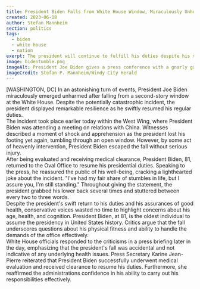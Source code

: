 ```yaml
---
title: President Biden Falls from White House Window, Miraculously Unhurt
created: 2023-06-18
author: Stefan Mannheim
section: politics
tags:
  - biden
  - white house
  - nation
exerpt: The president will continue to fulfill his duties despite his most recent tumble
image: bidentumble.png
imageAlt: President Joe Biden gives a press conference with a gnarly gash in his face and head bandages
imageCredit: Stefan P. Mannheim/Windy City Herald
---
```

[WASHINGTON, DC] In an astonishing turn of events, President Joe Biden miraculously emerged unharmed after falling from a second-story window at the White House. Despite the potentially catastrophic incident, the president displayed remarkable resilience as he swiftly resumed his regular duties.
<br />
The incident took place earlier today within the West Wing, where President Biden was attending a meeting on relations with China. Witnesses described a moment of shock and apprehension as the president lost his footing yet again, tumbling through an open window. However, by some act of heavenly intervention, President Biden escaped the fall without serious injury.
<br />
After being evaluated and receiving medical clearance, President Biden, 81, returned to the Oval Office to resume his presidential duties. Speaking to the press, he reassured the public of his well-being, cracking a lighthearted joke about the incident. "I've had my fair share of stumbles in life, but I assure you, I'm still standing." Throughout giving the statement, the president grabbed his lower back several times and stuttered between every two to three words.
<br />
Despite the president's swift return to his duties and his assurances of good health, conservative voices wasted no time to highlight concerns about his age, health, and cognition. President Biden, at 81, is the oldest individual to assume the presidency in United States history. Critics argue that the fall underscores questions about his physical fitness and ability to handle the demands of the office effectively.
<br />
White House officials responded to the criticisms in a press briefing later in the day, emphasizing that the president's fall was accidental and not indicative of any underlying health issues. Press Secretary Karine Jean-Pierre reiterated that President Biden successfully underwent medical evaluation and received clearance to resume his duties. Furthermore, she reaffirmed the administrations confidence in his ability to carry out his responsibilities effectively.
